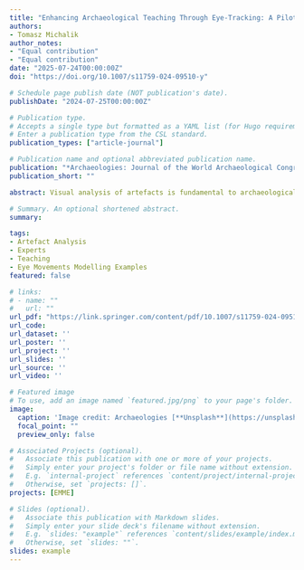 ```yaml
---
title: "Enhancing Archaeological Teaching Through Eye-Tracking: A Pilot Study on Eye Movement Modelling Examples and Teaching Artefact Analysis"
authors:
- Tomasz Michalik
author_notes:
- "Equal contribution"
- "Equal contribution"
date: "2025-07-24T00:00:00Z"
doi: "https://doi.org/10.1007/s11759-024-09510-y"

# Schedule page publish date (NOT publication's date).
publishDate: "2024-07-25T00:00:00Z"

# Publication type.
# Accepts a single type but formatted as a YAML list (for Hugo requirements).
# Enter a publication type from the CSL standard.
publication_types: ["article-journal"]

# Publication name and optional abbreviated publication name.
publication: "*Archaeologies: Journal of the World Archaeological Congress*, 21, 17-38"
publication_short: ""

abstract: Visual analysis of artefacts is fundamental to archaeological research. However, learning and teaching the methods of artefact analysis can be challenging, since it is cognitively demanding to observe and explain how visual processing works. This paper addresses this challenge and evaluates eye movement modelling examples, a newly adopted method for teaching visual analysis of artefacts. Educational materials containing recordings of eye movements of experts analysing artefacts have been shown to be beneficial to students. As a consequence, they may boost the accessibility of archaeological knowledge, both for in-class and remote education.

# Summary. An optional shortened abstract.
summary:

tags:
- Artefact Analysis
- Experts
- Teaching
- Eye Movements Modelling Examples
featured: false

# links:
# - name: ""
#   url: ""
url_pdf: "https://link.springer.com/content/pdf/10.1007/s11759-024-09510-y.pdf"
url_code: 
url_dataset: ''
url_poster: ''
url_project: ''
url_slides: ''
url_source: ''
url_video: ''

# Featured image
# To use, add an image named `featured.jpg/png` to your page's folder. 
image:
  caption: 'Image credit: Archaeologies [**Unsplash**](https://unsplash.com/photos/jdD8gXaTZsc)'
  focal_point: ""
  preview_only: false

# Associated Projects (optional).
#   Associate this publication with one or more of your projects.
#   Simply enter your project's folder or file name without extension.
#   E.g. `internal-project` references `content/project/internal-project/index.md`.
#   Otherwise, set `projects: []`.
projects: [EMME]

# Slides (optional).
#   Associate this publication with Markdown slides.
#   Simply enter your slide deck's filename without extension.
#   E.g. `slides: "example"` references `content/slides/example/index.md`.
#   Otherwise, set `slides: ""`.
slides: example
---
```

